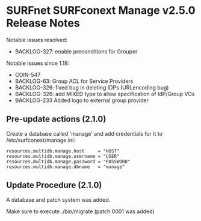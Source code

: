 # SURFnet SURFconext Manage v2.5.0 Release Notes #

Notable issues resolved:
* BACKLOG-327: enable preconditions for Grouper

Notable issues since 1.18:
* COIN-547
* BACKLOG-63: Group ACL for Service Providers
* BACKLOG-326: fixed bug in deleting IDPs (URLencoding bug)
* BACKLOG-326: add MIXED type to allow specification of IdP/Group VOs
* BACKLOG-233 Added logo to external group provider

Pre-update actions (2.1.0)
------------------

Create a database called 'manage' and add credentials for it
to /etc/surfconext/manage.ini:

    resources.multidb.manage.host     = "HOST"
    resources.multidb.manage.username = "USER"
    resources.multidb.manage.password = "PASSWORD"
    resources.multidb.manage.dbname   = "manage"


Update Procedure (2.1.0)
----------------

A database and patch system was added.

Make sure to execute ./bin/migrate (patch 0001 was added)